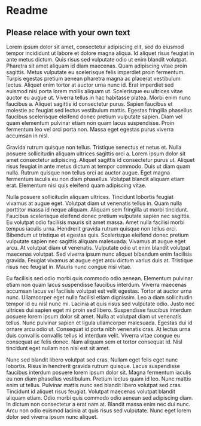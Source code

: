 # Readme

## Please relace with your own text

Lorem ipsum dolor sit amet, consectetur adipiscing elit, sed do eiusmod tempor incididunt ut labore et dolore magna aliqua. Id aliquet risus feugiat in ante metus dictum. Quis risus sed vulputate odio ut enim blandit volutpat. Pharetra sit amet aliquam id diam maecenas. Quam adipiscing vitae proin sagittis. Metus vulputate eu scelerisque felis imperdiet proin fermentum. Turpis egestas pretium aenean pharetra magna ac placerat vestibulum lectus. Aliquet enim tortor at auctor urna nunc id. Erat imperdiet sed euismod nisi porta lorem mollis aliquam ut. Scelerisque eu ultrices vitae auctor eu augue ut. Viverra tellus in hac habitasse platea. Morbi enim nunc faucibus a. Aliquet sagittis id consectetur purus. Sapien faucibus et molestie ac feugiat sed lectus vestibulum mattis. Egestas fringilla phasellus faucibus scelerisque eleifend donec pretium vulputate sapien. Diam vel quam elementum pulvinar etiam non quam lacus suspendisse. Proin fermentum leo vel orci porta non. Massa eget egestas purus viverra accumsan in nisl.

Gravida rutrum quisque non tellus. Tristique senectus et netus et. Nulla posuere sollicitudin aliquam ultrices sagittis orci a. Lorem ipsum dolor sit amet consectetur adipiscing. Aliquet sagittis id consectetur purus ut. Aliquet risus feugiat in ante metus dictum at tempor commodo. Duis ut diam quam nulla. Rutrum quisque non tellus orci ac auctor augue. Eget magna fermentum iaculis eu non diam phasellus. Volutpat blandit aliquam etiam erat. Elementum nisi quis eleifend quam adipiscing vitae.

Nulla posuere sollicitudin aliquam ultrices. Tincidunt lobortis feugiat vivamus at augue eget. Volutpat diam ut venenatis tellus in. Quam nulla porttitor massa id neque aliquam. Aliquam sem fringilla ut morbi tincidunt. Faucibus scelerisque eleifend donec pretium vulputate sapien nec sagittis. Eu volutpat odio facilisis mauris sit amet massa. Amet nulla facilisi morbi tempus iaculis urna. Hendrerit gravida rutrum quisque non tellus orci. Bibendum ut tristique et egestas quis. Scelerisque eleifend donec pretium vulputate sapien nec sagittis aliquam malesuada. Vivamus at augue eget arcu. At volutpat diam ut venenatis. Vulputate odio ut enim blandit volutpat maecenas volutpat. Sed viverra ipsum nunc aliquet bibendum enim facilisis gravida. Feugiat vivamus at augue eget arcu dictum varius duis at. Tristique risus nec feugiat in. Mauris nunc congue nisi vitae.

Eu facilisis sed odio morbi quis commodo odio aenean. Elementum pulvinar etiam non quam lacus suspendisse faucibus interdum. Viverra maecenas accumsan lacus vel facilisis volutpat est velit egestas. Tortor at auctor urna nunc. Ullamcorper eget nulla facilisi etiam dignissim. Leo a diam sollicitudin tempor id eu nisl nunc mi. Lacinia at quis risus sed vulputate odio. Justo nec ultrices dui sapien eget mi proin sed libero. Suspendisse faucibus interdum posuere lorem ipsum dolor sit amet. Nulla at volutpat diam ut venenatis tellus. Nunc pulvinar sapien et ligula ullamcorper malesuada. Egestas dui id ornare arcu odio ut. Consequat id porta nibh venenatis cras. At lectus urna duis convallis convallis tellus id interdum velit. Viverra vitae congue eu consequat ac felis donec. Nam aliquam sem et tortor consequat id. Nisl tincidunt eget nullam non nisi est sit amet.

Nunc sed blandit libero volutpat sed cras. Nullam eget felis eget nunc lobortis. Risus in hendrerit gravida rutrum quisque. Lacus suspendisse faucibus interdum posuere lorem ipsum dolor sit. Magna fermentum iaculis eu non diam phasellus vestibulum. Pretium lectus quam id leo. Nunc mattis enim ut tellus. Pulvinar mattis nunc sed blandit libero volutpat sed cras. Tincidunt id aliquet risus feugiat. Volutpat maecenas volutpat blandit aliquam etiam. Odio morbi quis commodo odio aenean sed adipiscing diam. In dictum non consectetur a erat nam at. Blandit massa enim nec dui nunc. Arcu non odio euismod lacinia at quis risus sed vulputate. Nunc eget lorem dolor sed viverra ipsum nunc aliquet.